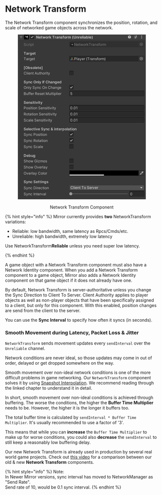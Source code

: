 # Network Transform

The Network Transform component synchronizes the position, rotation, and scale of networked game objects across the network.

<div align="center">

<figure><img src="../../../.gitbook/assets/image (63).png" alt=""><figcaption><p>Network Transform Component</p></figcaption></figure>

</div>

{% hint style="info" %}
Mirror currently provides **two** NetworkTransform variations:

* Reliable: low bandwidth, same latency as Rpcs/Cmds/etc.
* Unreliable: high bandwidth, extremely low latency

Use NetworkTransform**Reliable** unless you need super low latency.


{% endhint %}



A game object with a Network Transform component must also have a Network Identity component. When you add a Network Transform component to a game object, Mirror also adds a Network Identity component on that game object if it does not already have one.

By default, Network Transform is server-authoritative unless you change the Sync Direction to Client To Server. Client Authority applies to player objects as well as non-player objects that have been specifically assigned to a client, but only for this component. With this enabled, position changes are send from the client to the server.

You can use the **Sync Interval** to specify how often it syncs (in seconds).

### Smooth Movement during Latency, Packet Loss & Jitter

`NetworkTransform` sends movement updates every `sendInterval` over the `Unreliable` channel.

Network conditions are never ideal, so those updates may come in out of order, delayed or get dropped somewhere on the way.

Smooth movement over non-ideal network conditions is one of the more difficult problems in game networking. Our `NetworkTransform` component solves it by using [Snapshot Interpolation](snapshot-interpolation.md). We recommend reading through the linked chapter to understand it in detail.

In short, smooth movement over non-ideal conditions is achieved through buffering. The worse the conditions, the higher the **Buffer Time Multiplier** needs to be. However, the higher it is the longer it buffers too.&#x20;

The total buffer time is calculated by `sendInterval * Buffer Time Multiplier`. It's usually recommended to use a factor of '3'.&#x20;

This means that while you can **increase** the `Buffer Time Multiplier` to make up for worse conditions, you could also **decrease** the `sendInterval` to still keep a reasonably low buffering delay.

Our new Network Transform is already used in production by several real world game projects. Check out [this video](https://www.youtube.com/watch?v=z2JpT\_qLmzk) for a comparison between our old & new **Network Transform** components.



{% hint style="info" %}
Note:\
In Newer Mirror versions, sync interval has moved to NetworkManager as "Send Rate".\
Send rate of 10, would be 0.1 sync interval.
{% endhint %}
